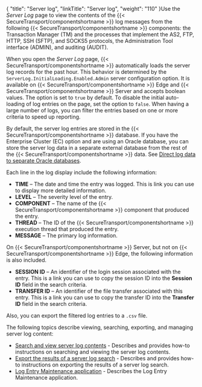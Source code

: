 {
    "title": "Server log",
    "linkTitle": "Server log",
    "weight": "110"
}Use the *Server Log* page to view the contents of the {{< SecureTransport/componentshortname  >}} log messages from the following {{< SecureTransport/componentshortname  >}} components: the Transaction Manager (TM) and the processes that implement the AS2, FTP, HTTP, SSH (SFTP), and SOCKS5 protocols, the Administration Tool interface (ADMIN), and auditing (AUDIT).

When you open the *Server Log* page, {{< SecureTransport/componentshortname  >}} automatically loads the server log records for the past hour. This behavior is determined by the `ServerLog.InitialLoading.Enabled.Admin` server configuration option. It is available on {{< SecureTransport/componentshortname  >}} Edge and {{< SecureTransport/componentshortname  >}} Server and accepts boolean values. The option is set to `true` by default. To disable the initial auto-loading of log entries on the page, set the option to `false`. When having a large number of logs, you can filter the entries based on one or more criteria to speed up reporting.

By default, the server log entries are stored in the {{< SecureTransport/componentshortname  >}} database. If you have the Enterprise Cluster (EC) option and are using an Oracle database, you can store the server log data in a separate external database from the rest of the {{< SecureTransport/componentshortname  >}} data. See [Direct log data to separate Oracle databases](../../c_st_setup/c_st_database/t_st_separate_databases#top).

Each line in the log display include the following information:

-   **TIME** – The date and time the entry was logged. This is link you can use to display more detailed information.
-   **LEVEL** – The severity level of the entry.
-   **COMPONENT** – The name of the {{< SecureTransport/componentshortname >}} component that produced the entry.
-   **THREAD** – The ID of the {{< SecureTransport/componentshortname >}} execution thread that produced the entry.
-   **MESSAGE** – The primary log information.

On {{< SecureTransport/componentshortname  >}} Server, but not on {{< SecureTransport/componentshortname  >}} Edge, the following information is also included.

-   **SESSION ID** – An identifier of the login session associated with the entry. This is a link you can use to copy the session ID into the **Session ID** field in the search criteria.
-   **TRANSFER ID** – An identifier of the file transfer associated with this entry. This is a link you can use to copy the transfer ID into the **Transfer ID** field in the search criteria.

Also, you can export the filtered log entries to a `.csv` file.

The following topics describe viewing, searching, exporting, and managing server log content:

-   [Search and view server log contents](t_st_search_view_server_log_contents) - Describes and provides how-to instructions on searching and viewing the server log contents.
-   [Export the results of a server log search](t_st_export_results_server_log_search) - Describes and provides how-to instructions on exporting the results of a server log search.
-   [Log Entry Maintenance application](c_st_log_entry_maintenance_application) - Describes the Log Entry Maintenance application.
